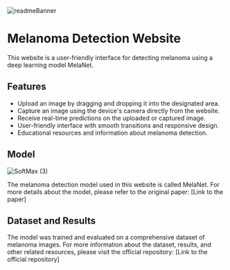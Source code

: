 ![readmeBanner](https://github.com/mpsych/melanoma/assets/78832141/475654f3-33c7-43fc-9939-93b8b4ccdd21)

# Melanoma Detection Website

This website is a user-friendly interface for detecting melanoma using a deep learning model MelaNet.

## Features

- Upload an image by dragging and dropping it into the designated area.
- Capture an image using the device's camera directly from the website.
- Receive real-time predictions on the uploaded or captured image.
- User-friendly interface with smooth transitions and responsive design.
- Educational resources and information about melanoma detection.

## Model

![SoftMax (3)](https://github.com/mpsych/melanoma/assets/78832141/cd68afd9-959d-432c-8769-bcb49636474a)

The melanoma detection model used in this website is called MelaNet. For more details about the model, please refer to the original paper: [Link to the paper]

## Dataset and Results

The model was trained and evaluated on a comprehensive dataset of melanoma images. For more information about the dataset, results, and other related resources, please visit the official repository: [Link to the official repository]
